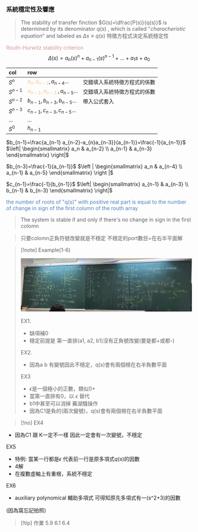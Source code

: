 
### 系統穩定性及響應

> The stability of transfer finction $G(s)=\dfrac{P(s)}{q(s)}$ is determined by its denominator $q(s)$ , which is called "*characheristic equation*" and labeled as $\Delta s \equiv q(s)$ 
> 特徵方程式決定系統穩定性

<font color="#d99694">Routh-Hurwitz stability criterion</font> 
$$\Delta (s)=a_n(s)^n+a_{n-1}(s)^{n-1}+...+a_1s+a_0$$

| col  |  row    ||
|:-----|:-----|:----|
|  $S^n$    |  <font color="#fac08f">$a_{n},a_{n-2}$</font>$,a_{n-4}...$    |交錯填入系統特徵方程式的係數|
|  $S^{n-1}$    |  <font color="#fac08f">$a_{n-1} , a_{n-3}$</font> $, a_{n-5}...$    |交錯填入系統特徵方程式的係數|
|  $S^{n-2}$    |  $b_{n-1} , b_{n-3} , b_{n-5}...$    |帶入公式套入|
|  $S^{n-3}$    |  $c_{n-1} , c_{n-3} , c_{n-5}...$    ||
|   ...   |  ...    ||
|  $S^{0}$    |  $h_{n-1}$    ||

$b_{n-1}=\frac{a_{n-1} a_{n-2}-a_{n}a_{n-3}}{a_{n-1}}=\frac{-1}{a_{n-1}}$ $\left| \begin{smallmatrix} a_n & a_{n-2} \\ a_{n-1} & a_{n-3} \end{smallmatrix} \right|$

$b_{n-3}=\frac{-1}{a_{n-1}}$ $\left | \begin{smallmatrix} a_n & a_{n-4} \\ a_{n-1} & a_{n-5} \end{smallmatrix} \right |$

$c_{n-1}=\frac{-1}{b_{n-1}}$ $\left| \begin{smallmatrix} a_{n-1} & a_{n-3} \\ b_{n-1} & b_{n-3} \end{smallmatrix} \right|$

<font color="#4f81bd">the number of roots of "q(s)" with positive real part is equal to the number of change in sign of the first column of the routh array</font>

>The system is stable if and only if there's no change in sign in the first colomn

>只要colomn正負符號改變就是不穩定
>不穩定的port數目=在右半平面解

>[!note] Example(1-6)
>
>![](https://raw.githubusercontent.com/Ash0645/image_remote/main/202307280042269.png)
>
>EX1.
>- 缺項補0
>- 穩定前提是 第一直排(a1, a2, b1)沒有正負號改變(要是都+或都-)
>
>EX2.
>- 因為a b 有變號因此不穩定，q(s)會有兩個根在右半負數平面
>
>EX3
>- $\epsilon$是一個極小的正數，類似0+
>- 當第一直排有0，以 $\epsilon$ 替代 
>- b1中甚至可以消掉 蕪湖騷操作
>- 因為C1是負的(兩次變號)，q(s)會有兩個根在右半負數平面

>[!no]
EX4
- 因為C1 跟 K一定不一樣 因此一定會有一次變號，不穩定

EX5
- 特例: 當某一行都是$\epsilon$ 代表前一行是原多項式$q(s)$的因數
- 4解
- 在複數虛軸上有重根，系統不穩定

EX6
- auxiliary polynomical   輔助多項式 可得知原先多項式有一(s^2+3)的因數

(因為窩忘記拍照)

>[!tip] 作業
>5.9 6.1 6.4



